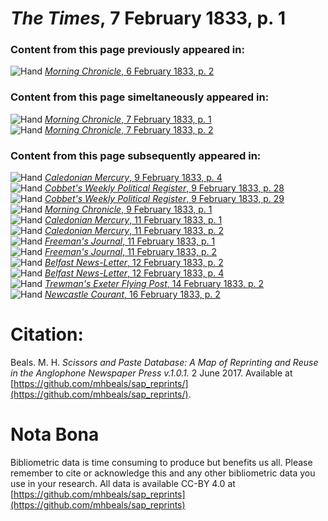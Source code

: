 # *The Times*, 7 February 1833, p. 1  
  
### Content from this page previously appeared in:  
![Hand](http://scissorsandpaste.net/wp-content/uploads/2017/06/smallhandpointer.png) [*Morning Chronicle*, 6 February 1833, p. 2](https://mhbeals.github.io/sap_html/Morning-Chronicle/Morning-Chronicle-6-February-1833-p-2)  
  
### Content from this page simeltaneously appeared in:  
![Hand](http://scissorsandpaste.net/wp-content/uploads/2017/06/smallhandpointer.png) [*Morning Chronicle*, 7 February 1833, p. 1](https://mhbeals.github.io/sap_html/Morning-Chronicle/Morning-Chronicle-7-February-1833-p-1)  
![Hand](http://scissorsandpaste.net/wp-content/uploads/2017/06/smallhandpointer.png) [*Morning Chronicle*, 7 February 1833, p. 2](https://mhbeals.github.io/sap_html/Morning-Chronicle/Morning-Chronicle-7-February-1833-p-2)  
  
### Content from this page subsequently appeared in:  
![Hand](http://scissorsandpaste.net/wp-content/uploads/2017/06/smallhandpointer.png) [*Caledonian Mercury*, 9 February 1833, p. 4](https://mhbeals.github.io/sap_html/Caledonian-Mercury/Caledonian-Mercury-9-February-1833-p-4)  
![Hand](http://scissorsandpaste.net/wp-content/uploads/2017/06/smallhandpointer.png) [*Cobbet's Weekly Political Register*, 9 February 1833, p. 28](https://mhbeals.github.io/sap_html/Cobbet's-Weekly-Political-Register/Cobbet's-Weekly-Political-Register-9-February-1833-p-28)  
![Hand](http://scissorsandpaste.net/wp-content/uploads/2017/06/smallhandpointer.png) [*Cobbet's Weekly Political Register*, 9 February 1833, p. 29](https://mhbeals.github.io/sap_html/Cobbet's-Weekly-Political-Register/Cobbet's-Weekly-Political-Register-9-February-1833-p-29)  
![Hand](http://scissorsandpaste.net/wp-content/uploads/2017/06/smallhandpointer.png) [*Morning Chronicle*, 9 February 1833, p. 1](https://mhbeals.github.io/sap_html/Morning-Chronicle/Morning-Chronicle-9-February-1833-p-1)  
![Hand](http://scissorsandpaste.net/wp-content/uploads/2017/06/smallhandpointer.png) [*Caledonian Mercury*, 11 February 1833, p. 1](https://mhbeals.github.io/sap_html/Caledonian-Mercury/Caledonian-Mercury-11-February-1833-p-1)  
![Hand](http://scissorsandpaste.net/wp-content/uploads/2017/06/smallhandpointer.png) [*Caledonian Mercury*, 11 February 1833, p. 2](https://mhbeals.github.io/sap_html/Caledonian-Mercury/Caledonian-Mercury-11-February-1833-p-2)  
![Hand](http://scissorsandpaste.net/wp-content/uploads/2017/06/smallhandpointer.png) [*Freeman's Journal*, 11 February 1833, p. 1](https://mhbeals.github.io/sap_html/Freeman's-Journal/Freeman's-Journal-11-February-1833-p-1)  
![Hand](http://scissorsandpaste.net/wp-content/uploads/2017/06/smallhandpointer.png) [*Freeman's Journal*, 11 February 1833, p. 2](https://mhbeals.github.io/sap_html/Freeman's-Journal/Freeman's-Journal-11-February-1833-p-2)  
![Hand](http://scissorsandpaste.net/wp-content/uploads/2017/06/smallhandpointer.png) [*Belfast News-Letter*, 12 February 1833, p. 2](https://mhbeals.github.io/sap_html/Belfast-News-Letter/Belfast-News-Letter-12-February-1833-p-2)  
![Hand](http://scissorsandpaste.net/wp-content/uploads/2017/06/smallhandpointer.png) [*Belfast News-Letter*, 12 February 1833, p. 4](https://mhbeals.github.io/sap_html/Belfast-News-Letter/Belfast-News-Letter-12-February-1833-p-4)  
![Hand](http://scissorsandpaste.net/wp-content/uploads/2017/06/smallhandpointer.png) [*Trewman's Exeter Flying Post*, 14 February 1833, p. 2](https://mhbeals.github.io/sap_html/Trewman's-Exeter-Flying-Post/Trewman's-Exeter-Flying-Post-14-February-1833-p-2)  
![Hand](http://scissorsandpaste.net/wp-content/uploads/2017/06/smallhandpointer.png) [*Newcastle Courant*, 16 February 1833, p. 2](https://mhbeals.github.io/sap_html/Newcastle-Courant/Newcastle-Courant-16-February-1833-p-2)  


# Citation: 

Beals. M. H. *Scissors and Paste Database: A Map of Reprinting and Reuse in the Anglophone Newspaper Press v.1.0.1.* 2 June 2017. Available at [https://github.com/mhbeals/sap_reprints/](https://github.com/mhbeals/sap_reprints/). 

# Nota Bona

Bibliometric data is time consuming to produce but benefits us all. Please remember to cite or acknowledge this and any other bibliometric data you use in your research. All data is available CC-BY 4.0 at [https://github.com/mhbeals/sap_reprints](https://github.com/mhbeals/sap_reprints)
